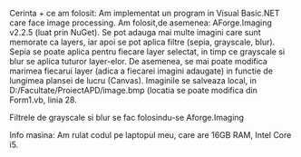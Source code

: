 Cerinta + ce am folosit: 
  Am implementat un program in Visual Basic.NET care face image processing. Am folosit,de asemenea: AForge.Imaging v2.2.5 (luat prin NuGet). Se pot adauga mai multe imagini care sunt memorate ca layers, 
  iar apoi se pot aplica filtre (sepia, grayscale, blur). Sepia se poate aplica pentru fiecare layer selectat, in timp ce grayscale si blur se aplica tuturor layer-elor. De asemenea, se mai poate modifica
  marimea fiecarui layer (adica a fiecarei imagini adaugate) in functie de lungimea plansei de lucru (Canvas). Imaginile se salveaza local, in D:/Facultate/ProiectAPD/image.bmp (locatia se poate modifica
  din Form1.vb, linia 28.

  Filtrele de grayscale si blur se fac folosindu-se Aforge.Imaging

Info masina:
  Am rulat codul pe laptopul meu, care are 16GB RAM, Intel Core i5.

